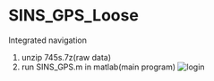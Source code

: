 # SINS_GPS_Loose
Integrated navigation
1. unzip 745s.7z(raw data)
2. run SINS_GPS.m in matlab(main program)
![login](https://github.com/FanZhenhui/SINS_GPS_Loose/simulate_res.png)
